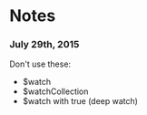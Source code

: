 # Notes

### July 29th, 2015

Don't use these:
- $watch
- $watchCollection
- $watch with true (deep watch)

